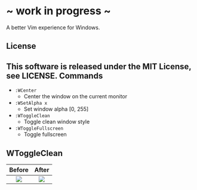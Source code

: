 # ~ work in progress ~
A better Vim experience for Windows.

## License
This software is released under the MIT License, see LICENSE.
Commands
-----
- `:WCenter`
    - Center the window on the current monitor
- `:WSetAlpha x`
    - Set window alpha [0, 255]
- `:WToggleClean`
    - Toggle clean window style
- `:WToggleFullscreen`
    - Toggle fullscreen

WToggleClean
----

Before |  After
:-------------------------:|:-------------------------:
![](https://cloud.githubusercontent.com/assets/1980353/10834298/74a32db4-7e55-11e5-85f7-3ff629ebf35f.png)  |  ![](https://cloud.githubusercontent.com/assets/1980353/10834314/926b3b70-7e55-11e5-837a-eb3cb8146702.png)
